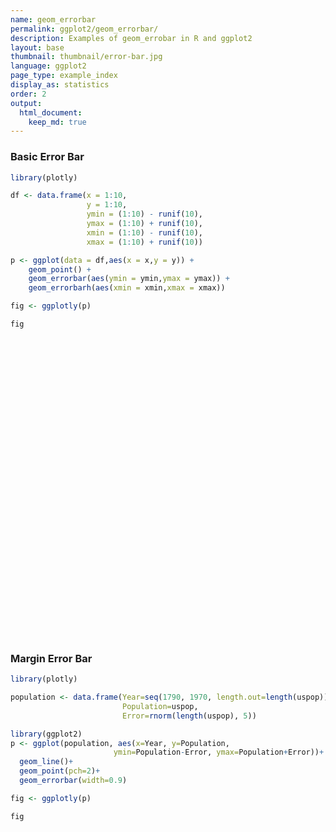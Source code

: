 ```yaml
---
name: geom_errorbar
permalink: ggplot2/geom_errorbar/
description: Examples of geom_errobar in R and ggplot2
layout: base
thumbnail: thumbnail/error-bar.jpg
language: ggplot2
page_type: example_index
display_as: statistics
order: 2
output:
  html_document:
    keep_md: true
---
```



### Basic Error Bar


```r
library(plotly)

df <- data.frame(x = 1:10,
                 y = 1:10,
                 ymin = (1:10) - runif(10),
                 ymax = (1:10) + runif(10),
                 xmin = (1:10) - runif(10),
                 xmax = (1:10) + runif(10))

p <- ggplot(data = df,aes(x = x,y = y)) + 
    geom_point() + 
    geom_errorbar(aes(ymin = ymin,ymax = ymax)) + 
    geom_errorbarh(aes(xmin = xmin,xmax = xmax))

fig <- ggplotly(p)

fig
```

<div id="htmlwidget-b6ea1bdcaff89901820f" style="width:672px;height:480px;" class="plotly html-widget"></div>
<script type="application/json" data-for="htmlwidget-b6ea1bdcaff89901820f">{"x":{"data":[{"x":[1,2,3,4,5,6,7,8,9,10],"y":[1,2,3,4,5,6,7,8,9,10],"text":["x:  1<br />y:  1","x:  2<br />y:  2","x:  3<br />y:  3","x:  4<br />y:  4","x:  5<br />y:  5","x:  6<br />y:  6","x:  7<br />y:  7","x:  8<br />y:  8","x:  9<br />y:  9","x: 10<br />y: 10"],"type":"scatter","mode":"markers","marker":{"autocolorscale":false,"color":"rgba(0,0,0,1)","opacity":1,"size":5.66929133858268,"symbol":"circle","line":{"width":1.88976377952756,"color":"rgba(0,0,0,1)"}},"hoveron":"points","showlegend":false,"xaxis":"x","yaxis":"y","hoverinfo":"text","frame":null},{"x":[1,2,3,4,5,6,7,8,9,10],"y":[1,2,3,4,5,6,7,8,9,10],"text":["ymin: 0.6680375<br />ymax:  1.106772<br />x:  1<br />y:  1","ymin: 1.4277385<br />ymax:  2.982109<br />x:  2<br />y:  2","ymin: 2.4361978<br />ymax:  3.314156<br />x:  3<br />y:  3","ymin: 3.5170512<br />ymax:  4.686961<br />x:  4<br />y:  4","ymin: 4.9669848<br />ymax:  5.998158<br />x:  5<br />y:  5","ymin: 5.2122875<br />ymax:  6.738413<br />x:  6<br />y:  6","ymin: 6.3703412<br />ymax:  7.811227<br />x:  7<br />y:  7","ymin: 7.7651689<br />ymax:  8.682508<br />x:  8<br />y:  8","ymin: 8.4340342<br />ymax:  9.248090<br />x:  9<br />y:  9","ymin: 9.2275464<br />ymax: 10.695120<br />x: 10<br />y: 10"],"type":"scatter","mode":"lines","opacity":1,"line":{"color":"transparent"},"error_y":{"array":[0.106771729420871,0.982108920579776,0.314156050095335,0.68696118844673,0.998158211819828,0.738413261016831,0.811227084603161,0.682507854653522,0.248090002685785,0.695120391203091],"arrayminus":[0.331962530501187,0.572261454537511,0.563802221789956,0.482948768883944,0.0330151666421443,0.78771249903366,0.629658773075789,0.234831099165604,0.565965787274763,0.77245360147208],"type":"data","width":18.5123966942149,"symmetric":false,"color":"rgba(0,0,0,1)"},"showlegend":false,"xaxis":"x","yaxis":"y","hoverinfo":"text","frame":null},{"x":[1,2,3,4,5,6,7,8,9,10],"y":[1,2,3,4,5,6,7,8,9,10],"text":["xmin: 0.6316268<br />xmax:  1.197083<br />x:  1<br />y:  1","xmin: 1.6432650<br />xmax:  2.117619<br />x:  2<br />y:  2","xmin: 2.3457742<br />xmax:  3.999933<br />x:  3<br />y:  3","xmin: 3.1862613<br />xmax:  4.506419<br />x:  4<br />y:  4","xmin: 4.7734718<br />xmax:  5.676549<br />x:  5<br />y:  5","xmin: 5.4750606<br />xmax:  6.356942<br />x:  6<br />y:  6","xmin: 6.5341941<br />xmax:  7.212542<br />x:  7<br />y:  7","xmin: 7.7277857<br />xmax:  8.782034<br />x:  8<br />y:  8","xmin: 8.6027663<br />xmax:  9.498979<br />x:  9<br />y:  9","xmin: 9.3651681<br />xmax: 10.232963<br />x: 10<br />y: 10"],"type":"scatter","mode":"lines","opacity":1,"line":{"color":"transparent"},"error_x":{"array":[0.197083354927599,0.117619283031672,0.999933301005512,0.506419337820262,0.676549220457673,0.356941817095503,0.21254196180962,0.782034375937656,0.498978664400056,0.232962707988918],"arrayminus":[0.368373176315799,0.356734952190891,0.654225817183033,0.81373869208619,0.226528207305819,0.52493937429972,0.465805946383625,0.272214311175048,0.397233740892261,0.634831866947934],"type":"data","width":12.9036508056231,"symmetric":false,"color":"rgba(0,0,0,1)"},"showlegend":false,"xaxis":"x","yaxis":"y","hoverinfo":"text","frame":null}],"layout":{"margin":{"t":26.2283105022831,"r":7.30593607305936,"b":40.1826484018265,"l":31.4155251141553},"plot_bgcolor":"rgba(235,235,235,1)","paper_bgcolor":"rgba(255,255,255,1)","font":{"color":"rgba(0,0,0,1)","family":"","size":14.6118721461187},"xaxis":{"domain":[0,1],"automargin":true,"type":"linear","autorange":false,"range":[0.0550000000000001,10.945],"tickmode":"array","ticktext":["2.5","5.0","7.5","10.0"],"tickvals":[2.5,5,7.5,10],"categoryorder":"array","categoryarray":["2.5","5.0","7.5","10.0"],"nticks":null,"ticks":"outside","tickcolor":"rgba(51,51,51,1)","ticklen":3.65296803652968,"tickwidth":0.66417600664176,"showticklabels":true,"tickfont":{"color":"rgba(77,77,77,1)","family":"","size":11.689497716895},"tickangle":-0,"showline":false,"linecolor":null,"linewidth":0,"showgrid":true,"gridcolor":"rgba(255,255,255,1)","gridwidth":0.66417600664176,"zeroline":false,"anchor":"y","title":{"text":"x","font":{"color":"rgba(0,0,0,1)","family":"","size":14.6118721461187}},"hoverformat":".2f"},"yaxis":{"domain":[0,1],"automargin":true,"type":"linear","autorange":false,"range":[0.0427439804398455,11.2023764107632],"tickmode":"array","ticktext":["3","6","9"],"tickvals":[3,6,9],"categoryorder":"array","categoryarray":["3","6","9"],"nticks":null,"ticks":"outside","tickcolor":"rgba(51,51,51,1)","ticklen":3.65296803652968,"tickwidth":0.66417600664176,"showticklabels":true,"tickfont":{"color":"rgba(77,77,77,1)","family":"","size":11.689497716895},"tickangle":-0,"showline":false,"linecolor":null,"linewidth":0,"showgrid":true,"gridcolor":"rgba(255,255,255,1)","gridwidth":0.66417600664176,"zeroline":false,"anchor":"x","title":{"text":"y","font":{"color":"rgba(0,0,0,1)","family":"","size":14.6118721461187}},"hoverformat":".2f"},"shapes":[{"type":"rect","fillcolor":null,"line":{"color":null,"width":0,"linetype":[]},"yref":"paper","xref":"paper","x0":0,"x1":1,"y0":0,"y1":1}],"showlegend":false,"legend":{"bgcolor":"rgba(255,255,255,1)","bordercolor":"transparent","borderwidth":1.88976377952756,"font":{"color":"rgba(0,0,0,1)","family":"","size":11.689497716895}},"hovermode":"closest","barmode":"relative"},"config":{"doubleClick":"reset","showSendToCloud":false},"source":"A","attrs":{"49a0484a8425":{"x":{},"y":{},"type":"scatter"},"49a06f0982f1":{"ymin":{},"ymax":{},"x":{},"y":{}},"49a018ee193c":{"xmin":{},"xmax":{},"x":{},"y":{}}},"cur_data":"49a0484a8425","visdat":{"49a0484a8425":["function (y) ","x"],"49a06f0982f1":["function (y) ","x"],"49a018ee193c":["function (y) ","x"]},"highlight":{"on":"plotly_click","persistent":false,"dynamic":false,"selectize":false,"opacityDim":0.2,"selected":{"opacity":1},"debounce":0},"shinyEvents":["plotly_hover","plotly_click","plotly_selected","plotly_relayout","plotly_brushed","plotly_brushing","plotly_clickannotation","plotly_doubleclick","plotly_deselect","plotly_afterplot","plotly_sunburstclick"],"base_url":"https://plot.ly"},"evals":[],"jsHooks":[]}</script>

### Margin Error Bar


```r
library(plotly)

population <- data.frame(Year=seq(1790, 1970, length.out=length(uspop)), 
                         Population=uspop, 
                         Error=rnorm(length(uspop), 5))

library(ggplot2)
p <- ggplot(population, aes(x=Year, y=Population, 
                       ymin=Population-Error, ymax=Population+Error))+
  geom_line()+
  geom_point(pch=2)+
  geom_errorbar(width=0.9)

fig <- ggplotly(p)

fig
```

<div id="htmlwidget-df48f5df4bd065bee961" style="width:672px;height:480px;" class="plotly html-widget"></div>
<script type="application/json" data-for="htmlwidget-df48f5df4bd065bee961">{"x":{"data":[{"x":[1790,1800,1810,1820,1830,1840,1850,1860,1870,1880,1890,1900,1910,1920,1930,1940,1950,1960,1970],"y":[3.93,5.31,7.24,9.64,12.9,17.1,23.2,31.4,39.8,50.2,62.9,76,92,105.7,122.8,131.7,151.3,179.3,203.2],"text":["Year: 1790<br />Population:   3.93<br />Population - Error:  -1.0083934<br />Population + Error:   8.868393","Year: 1800<br />Population:   5.31<br />Population - Error:  -0.1689677<br />Population + Error:  10.788968","Year: 1810<br />Population:   7.24<br />Population - Error:   1.6176604<br />Population + Error:  12.862340","Year: 1820<br />Population:   9.64<br />Population - Error:   4.8510952<br />Population + Error:  14.428905","Year: 1830<br />Population:  12.90<br />Population - Error:   7.6475693<br />Population + Error:  18.152431","Year: 1840<br />Population:  17.10<br />Population - Error:  11.0757014<br />Population + Error:  23.124299","Year: 1850<br />Population:  23.20<br />Population - Error:  17.5503687<br />Population + Error:  28.849631","Year: 1860<br />Population:  31.40<br />Population - Error:  25.5373099<br />Population + Error:  37.262690","Year: 1870<br />Population:  39.80<br />Population - Error:  35.1145492<br />Population + Error:  44.485451","Year: 1880<br />Population:  50.20<br />Population - Error:  45.7007974<br />Population + Error:  54.699203","Year: 1890<br />Population:  62.90<br />Population - Error:  56.5804219<br />Population + Error:  69.219578","Year: 1900<br />Population:  76.00<br />Population - Error:  71.8517782<br />Population + Error:  80.148222","Year: 1910<br />Population:  92.00<br />Population - Error:  84.7773794<br />Population + Error:  99.222621","Year: 1920<br />Population: 105.70<br />Population - Error: 102.1652045<br />Population + Error: 109.234795","Year: 1930<br />Population: 122.80<br />Population - Error: 117.9830899<br />Population + Error: 127.616910","Year: 1940<br />Population: 131.70<br />Population - Error: 128.1921995<br />Population + Error: 135.207800","Year: 1950<br />Population: 151.30<br />Population - Error: 147.0206153<br />Population + Error: 155.579385","Year: 1960<br />Population: 179.30<br />Population - Error: 174.7661365<br />Population + Error: 183.833863","Year: 1970<br />Population: 203.20<br />Population - Error: 199.8538952<br />Population + Error: 206.546105"],"type":"scatter","mode":"lines+markers","line":{"width":1.88976377952756,"color":"transparent","dash":"solid"},"hoveron":"points","showlegend":false,"xaxis":"x","yaxis":"y","hoverinfo":"text","marker":{"autocolorscale":false,"color":"rgba(0,0,0,1)","opacity":1,"size":5.66929133858268,"symbol":"triangle-up-open","line":{"width":1.88976377952756,"color":"rgba(0,0,0,1)"}},"opacity":1,"error_y":{"array":[4.93839340086656,5.47896767133864,5.62233956184058,4.78890480120634,5.25243073651886,6.02429863185054,5.649631263073,5.86269005412441,4.68545084251708,4.49920257225344,6.31957813645213,4.14822183724074,7.22262064084602,3.53479546323037,4.81691007005146,3.50780049377747,4.27938473332716,4.53386347812335,3.34610478191729],"arrayminus":[4.93839340086656,5.47896767133864,5.62233956184058,4.78890480120634,5.25243073651886,6.02429863185054,5.649631263073,5.86269005412441,4.68545084251708,4.49920257225344,6.31957813645214,4.14822183724074,7.22262064084602,3.53479546323037,4.81691007005146,3.50780049377747,4.27938473332716,4.53386347812335,3.34610478191729],"type":"data","width":1.01311623699693,"symmetric":false,"color":"rgba(0,0,0,1)"},"frame":null}],"layout":{"margin":{"t":26.2283105022831,"r":7.30593607305936,"b":40.1826484018265,"l":43.1050228310502},"plot_bgcolor":"rgba(235,235,235,1)","paper_bgcolor":"rgba(255,255,255,1)","font":{"color":"rgba(0,0,0,1)","family":"","size":14.6118721461187},"xaxis":{"domain":[0,1],"automargin":true,"type":"linear","autorange":false,"range":[1780.505,1979.495],"tickmode":"array","ticktext":["1800","1850","1900","1950"],"tickvals":[1800,1850,1900,1950],"categoryorder":"array","categoryarray":["1800","1850","1900","1950"],"nticks":null,"ticks":"outside","tickcolor":"rgba(51,51,51,1)","ticklen":3.65296803652968,"tickwidth":0.66417600664176,"showticklabels":true,"tickfont":{"color":"rgba(77,77,77,1)","family":"","size":11.689497716895},"tickangle":-0,"showline":false,"linecolor":null,"linewidth":0,"showgrid":true,"gridcolor":"rgba(255,255,255,1)","gridwidth":0.66417600664176,"zeroline":false,"anchor":"y","title":{"text":"Year","font":{"color":"rgba(0,0,0,1)","family":"","size":14.6118721461187}},"hoverformat":".2f"},"yaxis":{"domain":[0,1],"automargin":true,"type":"linear","autorange":false,"range":[-11.3861183100057,216.923829691056],"tickmode":"array","ticktext":["0","50","100","150","200"],"tickvals":[0,50,100,150,200],"categoryorder":"array","categoryarray":["0","50","100","150","200"],"nticks":null,"ticks":"outside","tickcolor":"rgba(51,51,51,1)","ticklen":3.65296803652968,"tickwidth":0.66417600664176,"showticklabels":true,"tickfont":{"color":"rgba(77,77,77,1)","family":"","size":11.689497716895},"tickangle":-0,"showline":false,"linecolor":null,"linewidth":0,"showgrid":true,"gridcolor":"rgba(255,255,255,1)","gridwidth":0.66417600664176,"zeroline":false,"anchor":"x","title":{"text":"Population","font":{"color":"rgba(0,0,0,1)","family":"","size":14.6118721461187}},"hoverformat":".2f"},"shapes":[{"type":"rect","fillcolor":null,"line":{"color":null,"width":0,"linetype":[]},"yref":"paper","xref":"paper","x0":0,"x1":1,"y0":0,"y1":1}],"showlegend":false,"legend":{"bgcolor":"rgba(255,255,255,1)","bordercolor":"transparent","borderwidth":1.88976377952756,"font":{"color":"rgba(0,0,0,1)","family":"","size":11.689497716895}},"hovermode":"closest","barmode":"relative"},"config":{"doubleClick":"reset","showSendToCloud":false},"source":"A","attrs":{"49a05f779641":{"x":{},"y":{},"ymin":{},"ymax":{},"type":"scatter"},"49a0399932f5":{"x":{},"y":{},"ymin":{},"ymax":{}},"49a02cac4876":{"x":{},"y":{},"ymin":{},"ymax":{}}},"cur_data":"49a05f779641","visdat":{"49a05f779641":["function (y) ","x"],"49a0399932f5":["function (y) ","x"],"49a02cac4876":["function (y) ","x"]},"highlight":{"on":"plotly_click","persistent":false,"dynamic":false,"selectize":false,"opacityDim":0.2,"selected":{"opacity":1},"debounce":0},"shinyEvents":["plotly_hover","plotly_click","plotly_selected","plotly_relayout","plotly_brushed","plotly_brushing","plotly_clickannotation","plotly_doubleclick","plotly_deselect","plotly_afterplot","plotly_sunburstclick"],"base_url":"https://plot.ly"},"evals":[],"jsHooks":[]}</script>
